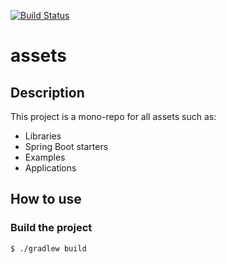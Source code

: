 [![Build Status](https://travis-ci.com/julb/assets.svg?token=NrPG3HkqVTG4JHmZ7BhS&branch=develop)](https://travis-ci.com/julb/assets)

# assets

## Description

This project is a mono-repo for all assets such as:
* Libraries
* Spring Boot starters
* Examples
* Applications

## How to use

### Build the project

```bash
$ ./gradlew build
```
